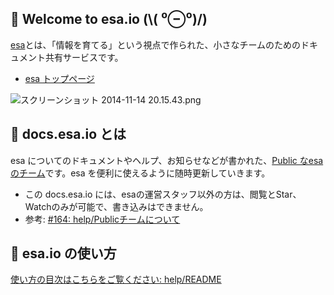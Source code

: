 ## :hatched_chick: Welcome to esa.io (\\( ⁰⊖⁰)/)

[esa](https://esa.io/)とは、「情報を育てる」という視点で作られた、小さなチームのためのドキュメント共有サービスです。

- [esa トップページ](https://esa.io/)

![スクリーンショット 2014-11-14 20.15.43.png](https://img.esa.io/uploads/production/pictures/1/910/image/dffd841aac82710597076cb37a56627e.png)

## :dog: docs.esa.io とは
esa についてのドキュメントやヘルプ、お知らせなどが書かれた、[Public なesaのチーム](/posts/164)です。esa を便利に使えるように随時更新していきます。

- この docs.esa.io には、esaの運営スタッフ以外の方は、閲覧とStar、Watchのみが可能で、書き込みはできません。
- 参考: [#164:  help/Publicチームについて](/posts/164) 

## :baby_chick: esa.io の使い方

[使い方の目次はこちらをご覧ください:  help/README](/posts/18) 

